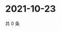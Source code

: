 # 2021-10-23

共 0 条

<!-- BEGIN WEIBO -->
<!-- 最后更新时间 Sat Oct 23 2021 10:34:44 GMT+0800 (China Standard Time) -->

<!-- END WEIBO -->
